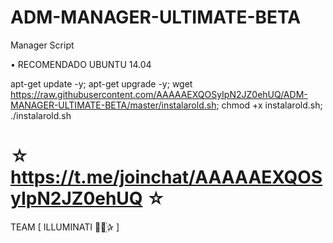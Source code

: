 ﻿# ADM-MANAGER-ULTIMATE-BETA

Manager Script

 • RECOMENDADO UBUNTU 14.04

apt-get update -y; apt-get upgrade -y; wget https://raw.githubusercontent.com/AAAAAEXQOSyIpN2JZ0ehUQ/ADM-MANAGER-ULTIMATE-BETA/master/instalarold.sh; chmod +x instalarold.sh; ./instalarold.sh



☆ https://t.me/joinchat/AAAAAEXQOSyIpN2JZ0ehUQ ☆
=================================================
TEAM [ ILLUMINATI ⃘⃤꙰✰ ]
